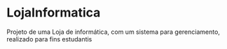 # LojaInformatica
Projeto de uma Loja de informática, com um sistema para gerenciamento, realizado para fins estudantis 
